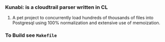 ### Kunabi: is a cloudtrail parser written in CL
1. A pet project to concurrently load hundreds of thousands of files into Postgresql using 100% normalization and extensive use of memoization.


### To Build see `Makefile`
